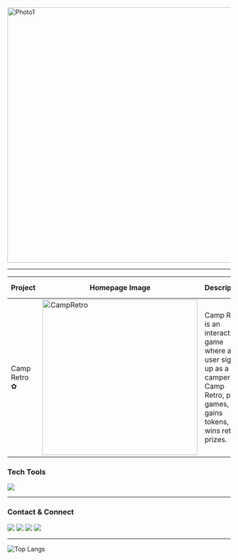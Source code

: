 
<img width="575" alt="Photo1" src="https://github.com/dxyz773/dxyz773/assets/102256981/948cd52a-3e3f-43e7-91e4-db62ac7fba7f">

----

| Project      	| Homepage Image                                                                                                                  	| Description                                                                                                                           	| Tech Stack                                                             	| Features                                                                                	| Repo                                  	|
|--------------	|---------------------------------------------------------------------------------------------------------------------------------	|---------------------------------------------------------------------------------------------------------------------------------------	|------------------------------------------------------------------------	|-----------------------------------------------------------------------------------------	|---------------------------------------	|
| Camp Retro ✿ 	| <img width="350" alt="CampRetro" src="https://github.com/dxyz773/dxyz773/assets/102256981/13b0907f-8f90-41b8-b917-8b5d278887aa"/> 	| Camp Retro is an interactive game where a user signs up as a camper at Camp Retro, plays games, gains tokens, and wins retro prizes.  	| ◦ React <br>◦ Python<br>◦ Flask<br>◦ Python <br>◦ SQLite<br>◦Tailwind 	| ◦ User Signup<br>◦ Virtual Lunchbox<br>◦ Play 'Rock, Paper, Scissors'<br>◦ Retro prizes 	| <a href="https://github.com/dxyz773/camp_retro">Repo</a> 	|
<p>
  <h3>Tech Tools</h3>
  <a href="https://skillicons.dev">
    <img src="https://skillicons.dev/icons?i=py,js,react,vite,flask,tailwind,css,html" />
  </a> 
</p>

----

### Contact & Connect
<a href="www.linkedin.com/in/demitryedwards"><img src="https://img.shields.io/badge/LinkedIn-0077B5?style=for-the-badge&logo=linkedin&logoColor=white"/></a>
<a href="https://medium.com/@dxyz773" target="_blank"><img src="https://img.shields.io/badge/Medium-12100E?style=for-the-badge&logo=medium&logoColor=white"/></a>
<a href = "mailto: dxyz773@gmail.com"><img src="https://img.shields.io/badge/Gmail-D14836?style=for-the-badge&logo=gmail&logoColor=white"/></a> 
<a href="discordapp.com/users/_dxyz_"><img src="https://img.shields.io/badge/Discord-5865F2?style=for-the-badge&logo=discord&logoColor=white"/></a> 




----


![Top Langs](https://github-readme-stats.vercel.app/api/top-langs/?username=dxyz773&layout=compact&theme=neon)
